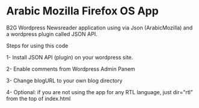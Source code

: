 Arabic Mozilla Firefox OS App
========

B2G Wordpress Newsreader application using via Json (ArabicMozilla) and a wordpress plugin called JSON API.


Steps for using this code

1- Install JSON API (plugin) on your wordpress site.

2- Enable comments from Wordpress Admin Panem

3- Change blogURL to your own blog directory

4- Optional: if you are not using the app for any RTL language, just dir="rtl" from the top of index.html
